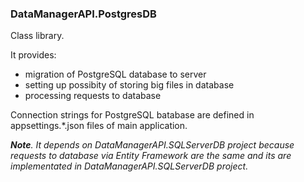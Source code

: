 ﻿### DataManagerAPI.PostgresDB

Class library.

It provides:
- migration of PostgreSQL database to server
- setting up possibity of storing big files in database
- processing requests to database

Connection strings for PostgreSQL batabase are defined in appsettings.*.json files of main application.

***Note**. It depends on DataManagerAPI.SQLServerDB project because requests to database via Entity Framework are the same and its are implementated in DataManagerAPI.SQLServerDB project.*
